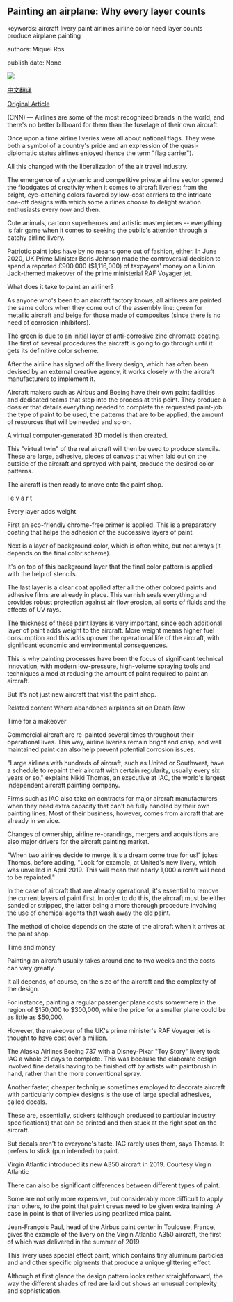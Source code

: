 ## Painting an airplane: Why every layer counts

keywords: aircraft livery paint airlines airline color need layer counts produce airplane painting

authors: Miquel Ros

publish date: None

![](https://cdn.cnn.com/cnnnext/dam/assets/190403155046-virgin-atlantic-new-faces---a350-zadie0003-super-tease.jpg)

[中文翻译](Painting%20an%20airplane%3A%20Why%20every%20layer%20counts_zh.md)

[Original Article](https://edition.cnn.com/travel/article/how-to-paint-an-airplane/index.html)

(CNN) — Airlines are some of the most recognized brands in the world, and there's no better billboard for them than the fuselage of their own aircraft.

Once upon a time airline liveries were all about national flags. They were both a symbol of a country's pride and an expression of the quasi-diplomatic status airlines enjoyed (hence the term "flag carrier").

All this changed with the liberalization of the air travel industry.

The emergence of a dynamic and competitive private airline sector opened the floodgates of creativity when it comes to aircraft liveries: from the bright, eye-catching colors favored by low-cost carriers to the intricate one-off designs with which some airlines choose to delight aviation enthusiasts every now and then.

Cute animals, cartoon superheroes and artistic masterpieces -- everything is fair game when it comes to seeking the public's attention through a catchy airline livery.

Patriotic paint jobs have by no means gone out of fashion, either. In June 2020, UK Prime Minister Boris Johnson made the controversial decision to spend a reported £900,000 ($1,116,000) of taxpayers' money on a Union Jack-themed makeover of the prime ministerial RAF Voyager jet.

What does it take to paint an airliner?

As anyone who's been to an aircraft factory knows, all airliners are painted the same colors when they come out of the assembly line: green for metallic aircraft and beige for those made of composites (since there is no need of corrosion inhibitors).

The green is due to an initial layer of anti-corrosive zinc chromate coating. The first of several procedures the aircraft is going to go through until it gets its definitive color scheme.

After the airline has signed off the livery design, which has often been devised by an external creative agency, it works closely with the aircraft manufacturers to implement it.

Aircraft makers such as Airbus and Boeing have their own paint facilities and dedicated teams that step into the process at this point. They produce a dossier that details everything needed to complete the requested paint-job: the type of paint to be used, the patterns that are to be applied, the amount of resources that will be needed and so on.

A virtual computer-generated 3D model is then created.

This "virtual twin" of the real aircraft will then be used to produce stencils. These are large, adhesive, pieces of canvas that when laid out on the outside of the aircraft and sprayed with paint, produce the desired color patterns.

The aircraft is then ready to move onto the paint shop.

l e v a r t

Every layer adds weight

First an eco-friendly chrome-free primer is applied. This is a preparatory coating that helps the adhesion of the successive layers of paint.

Next is a layer of background color, which is often white, but not always (it depends on the final color scheme).

It's on top of this background layer that the final color pattern is applied with the help of stencils.

The last layer is a clear coat applied after all the other colored paints and adhesive films are already in place. This varnish seals everything and provides robust protection against air flow erosion, all sorts of fluids and the effects of UV rays.

The thickness of these paint layers is very important, since each additional layer of paint adds weight to the aircraft. More weight means higher fuel consumption and this adds up over the operational life of the aircraft, with significant economic and environmental consequences.

This is why painting processes have been the focus of significant technical innovation, with modern low-pressure, high-volume spraying tools and techniques aimed at reducing the amount of paint required to paint an aircraft.

But it's not just new aircraft that visit the paint shop.

Related content Where abandoned airplanes sit on Death Row

Time for a makeover

Commercial aircraft are re-painted several times throughout their operational lives. This way, airline liveries remain bright and crisp, and well maintained paint can also help prevent potential corrosion issues.

"Large airlines with hundreds of aircraft, such as United or Southwest, have a schedule to repaint their aircraft with certain regularity, usually every six years or so," explains Nikki Thomas, an executive at IAC, the world's largest independent aircraft painting company.

Firms such as IAC also take on contracts for major aircraft manufacturers when they need extra capacity that can't be fully handled by their own painting lines. Most of their business, however, comes from aircraft that are already in service.

Changes of ownership, airline re-brandings, mergers and acquisitions are also major drivers for the aircraft painting market.

"When two airlines decide to merge, it's a dream come true for us\!" jokes Thomas, before adding, "Look for example, at United's new livery, which was unveiled in April 2019. This will mean that nearly 1,000 aircraft will need to be repainted."

In the case of aircraft that are already operational, it's essential to remove the current layers of paint first. In order to do this, the aircraft must be either sanded or stripped, the latter being a more thorough procedure involving the use of chemical agents that wash away the old paint.

The method of choice depends on the state of the aircraft when it arrives at the paint shop.

Time and money

Painting an aircraft usually takes around one to two weeks and the costs can vary greatly.

It all depends, of course, on the size of the aircraft and the complexity of the design.

For instance, painting a regular passenger plane costs somewhere in the region of $150,000 to $300,000, while the price for a smaller plane could be as little as $50,000.

However, the makeover of the UK's prime minister's RAF Voyager jet is thought to have cost over a million.

The Alaska Airlines Boeing 737 with a Disney-Pixar "Toy Story" livery took IAC a whole 21 days to complete. This was because the elaborate design involved fine details having to be finished off by artists with paintbrush in hand, rather than the more conventional spray.

Another faster, cheaper technique sometimes employed to decorate aircraft with particularly complex designs is the use of large special adhesives, called decals.

These are, essentially, stickers (although produced to particular industry specifications) that can be printed and then stuck at the right spot on the aircraft.

But decals aren't to everyone's taste. IAC rarely uses them, says Thomas. It prefers to stick (pun intended) to paint.

Virgin Atlantic introduced its new A350 aircraft in 2019. Courtesy Virgin Atlantic

There can also be significant differences between different types of paint.

Some are not only more expensive, but considerably more difficult to apply than others, to the point that paint crews need to be given extra training. A case in point is that of liveries using pearlized mica paint.

Jean-François Paul, head of the Airbus paint center in Toulouse, France, gives the example of the livery on the Virgin Atlantic A350 aircraft, the first of which was delivered in the summer of 2019.

This livery uses special effect paint, which contains tiny aluminum particles and and other specific pigments that produce a unique glittering effect.

Although at first glance the design pattern looks rather straightforward, the way the different shades of red are laid out shows an unusual complexity and sophistication.